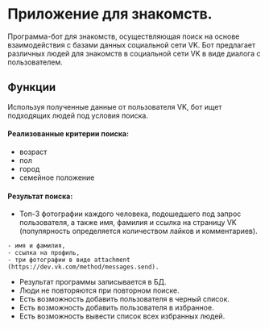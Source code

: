 # Приложение для знакомств.

Программа-бот для знакомств, осуществляющая поиск на основе взаимодействия с базами данных социальной сети VK.
Бот предлагает различных людей для знакомств в социальной сети VK в виде диалога с пользователем.

## Функции 

Используя  полученные данные от пользователя VK, бот ищет подходящих людей под условия поиска.

#### Реализованные критерии поиска:

* возраст
* пол
* город
* семейное положение

#### Результат поиска:

* Топ-3 фотографии каждого человека, подошедшего под запрос пользователя, а также имя, фамилия и ссылка на страницу VK (популярность определяется количеством лайков и комментариев).
```
- имя и фамилия,
- ссылка на профиль,
- три фотографии в виде attachment (https://dev.vk.com/method/messages.send).
```
* Результат программы записывается в БД.
* Люди не повторяются при повторном поиске.
* Есть возможность добавить пользователя в черный список.
* Есть возможность добавить пользователя в избранное.
* Есть возможность вывести список всех избранных людей.
